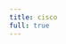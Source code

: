 ```yaml
---
title: cisco
full: true
--- 
```

<script type='text/javascript' src='https://widgets.ziftsolutions.com/cisco.ziftsolutions.com/js/ff8081815a20fdb7015a64492ba8455b'  charset='utf-8'></script>
